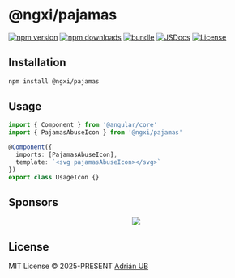 # @ngxi/pajamas

[![npm version][npm-version-src]][npm-version-href]
[![npm downloads][npm-downloads-src]][npm-downloads-href]
[![bundle][bundle-src]][bundle-href]
[![JSDocs][jsdocs-src]][jsdocs-href]
[![License][license-src]][license-href]

## Installation

```sh
npm install @ngxi/pajamas
```

## Usage

```ts
import { Component } from '@angular/core'
import { PajamasAbuseIcon } from '@ngxi/pajamas'

@Component({
  imports: [PajamasAbuseIcon],
  template: `<svg pajamasAbuseIcon></svg>`
})
export class UsageIcon {}
```

## Sponsors

<p align="center">
  <a href="https://cdn.jsdelivr.net/gh/adrian-ub/static/sponsors.svg">
    <img src='https://cdn.jsdelivr.net/gh/adrian-ub/static/sponsors.svg'/>
  </a>
</p>

## License

MIT License © 2025-PRESENT [Adrián UB](https://github.com/adrian-ub)

<!-- Badges -->

[npm-version-src]: https://img.shields.io/npm/v/@ngxi/pajamas?style=flat&colorA=080f12&colorB=1fa669
[npm-version-href]: https://npmjs.com/package/@ngxi/pajamas
[npm-downloads-src]: https://img.shields.io/npm/dm/@ngxi/pajamas?style=flat&colorA=080f12&colorB=1fa669
[npm-downloads-href]: https://npmjs.com/package/@ngxi/pajamas
[bundle-src]: https://img.shields.io/bundlephobia/minzip/@ngxi/pajamas?style=flat&colorA=080f12&colorB=1fa669&label=minzip
[bundle-href]: https://bundlephobia.com/result?p=@ngxi/pajamas
[license-src]: https://img.shields.io/npm/l/@ngxi/pajamas?style=flat&colorA=080f12&colorB=1fa669
[license-href]: https://github.com/adrian-ub/ngxi/blob/main/LICENSE
[jsdocs-src]: https://img.shields.io/badge/jsdocs-reference-080f12?style=flat&colorA=080f12&colorB=1fa669
[jsdocs-href]: https://www.jsdocs.io/package/@ngxi/pajamas
